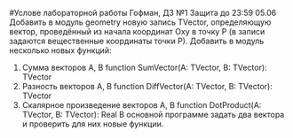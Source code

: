 #Услове лабораторной работы
Гофман, ДЗ №1
Защита до 23:59 05.06
Добавить в модуль geometry новую запись TVector, определяющую вектор, проведённый из начала координат Oxy в точку P (в записи задаются вещественные координаты точки P).
Добавить в модуль несколько новых функций:
1. Сумма векторов A, B
function SumVector(A: TVector, B: TVector): TVector
2. Разность векторов A, B
function DiffVector(A: TVector, B: TVector): TVector
3. Скалярное произведение векторов A, B
function DotProduct(A: TVector, B: TVector): Real
В основной программе задать два вектора и проверить для них новые функции.
